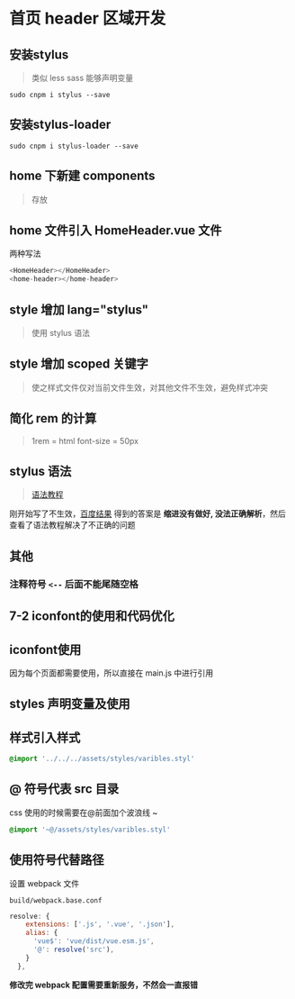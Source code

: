 # 首页 header 区域开发

<!-- 
    iPhone6 2倍图的设计稿

    宽度 750px
    高度 86px

 -->

 ## 安装stylus 

 > 类似 less sass 能够声明变量

```shell
sudo cnpm i stylus --save
```

 ## 安装stylus-loader

```shell
sudo cnpm i stylus-loader --save
```

## home 下新建 components

> 存放

##  home 文件引入 HomeHeader.vue 文件

两种写法

```JavaScript
<HomeHeader></HomeHeader>
<home-header></home-header>
```

## style 增加 lang="stylus"

> 使用 stylus 语法

## style 增加 scoped 关键字

> 使之样式文件仅对当前文件生效，对其他文件不生效，避免样式冲突


## 简化 rem 的计算

> 1rem = html font-size = 50px 


## stylus 语法

> [语法教程](https://stylus.bootcss.com/)

刚开始写了不生效，[百度结果](https://www.imooc.com/wenda/detail/471570?block_id=tuijian_yw) 得到的答案是 **缩进没有做好, 没法正确解析**，然后查看了语法教程解决了不正确的问题 



## 其他

### 注释符号 `<--` 后面不能尾随空格






## 7-2 iconfont的使用和代码优化

## iconfont使用
因为每个页面都需要使用，所以直接在 main.js 中进行引用


## styles 声明变量及使用

## 样式引入样式

```css
@import '../../../assets/styles/varibles.styl'
```

## @ 符号代表 src 目录

css 使用的时候需要在@前面加个波浪线 ~

```css
@import '~@/assets/styles/varibles.styl'
```

## 使用符号代替路径

设置 webpack 文件

```
build/webpack.base.conf
```

```javascript
resolve: {
    extensions: ['.js', '.vue', '.json'],
    alias: {
      'vue$': 'vue/dist/vue.esm.js',
      '@': resolve('src'),
    }
  },
```

**修改完 webpack 配置需要重新服务，不然会一直报错**